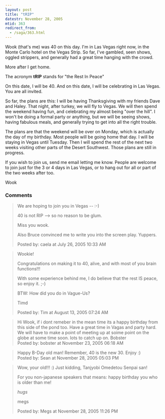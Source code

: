 ```yaml
---
layout: post
title: "tRIP"
datestr: November 28, 2005
mtid: 363
redirect_from:
  - /saga/363.html
---
```


Wook (that's me) was 40 on this day.  I'm in Las Vegas right now, in the Monte Carlo hotel on the Vegas Strip.  So far, I've gambled, seen shows, oggled strippers, and generally had a great time hanging with the crowd.

More after I get home.

The acronym <b>tRIP</b> stands for "the Rest In Peace"

On this date, I will be 40.  And on this date, I will be celebrating in Las Vegas.  You are all invited.

So far, the plans are this: I will be having Thanksgiving with my friends Dave and Haley.  That night, after turkey, we will fly to Vegas.  We will then spend the weekend having fun, and celebrating my almost being "over the hill".  I won't be doing a formal party or anything, but we will be seeing shows, having fabulous meals, and generally trying to get into all the right trouble.

The plans are that the weekend will be over on Monday, which is actually the day of my birthday.   Most people will be going home that day.  I will be staying in Vegas until Tuesday.  Then I will spend the rest of the next two weeks visiting other parts of the Desert Southwest.  Those plans are still in progress.

If you wish to join us, send me email letting me know.  People are welcome to join just for the 3 or 4 days in Las Vegas, or to hang out for all or part of the two weeks after too.

Wook

### Comments

<blockquote>
We are hoping to join you in Vegas -- :-) 

40 is not RIP --> so no reason to be glum.

Miss you wook.

Also Bruce convinced me to write you into the screen play. Yuppers.
<div class="post-meta">Posted by: caela at July 26, 2005 10:33 AM</div> </blockquote>
<blockquote>
Wookie!

Congratulations on making it to 40, alive, and with most of you brain functions!!!

With some experience behind me, I do believe that the rest IS peace, so enjoy it.   ;-)

BTW:  How did you do in Vague-Us?

Timd<br />

<div class="post-meta">Posted by: Tim at August 13, 2005 07:24 AM</div> </blockquote>
<blockquote>
Hi Wook, if i dont remeber in the mean time its a happy birthday from this side of the pond too. Have a great time in Vagas and party hard. We will have to make a point of meeting up at soime point on the globe at some time soon. lots to catch up on. Bobster
<div class="post-meta">Posted by: bobster at November 23, 2005 06:18 AM</div> </blockquote>
<blockquote>
Happy B-Day old man!  Remember, 40 is the new 30.  Enjoy :)
<div class="post-meta">Posted by: Sean at November 28, 2005 05:03 PM</div> </blockquote>
<blockquote>
Wow, your old!!! :) Just kidding, Tanjyobi Omedetou Senpai san!

For you non-japanese speakers that means: happy birthday you who is older than me!

*hugs*

megs
<div class="post-meta">Posted by: Megs at November 28, 2005 11:26 PM</div> </blockquote>

